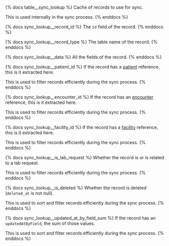 {% docs table__sync_lookup %}
Cache of records to use for sync.

This is used internally in the sync process.
{% enddocs %}

{% docs sync_lookup__record_id %}
The `id` field of the record.
{% enddocs %}

{% docs sync_lookup__record_type %}
The table name of the record.
{% enddocs %}

{% docs sync_lookup__data %}
All the fields of the record.
{% enddocs %}

{% docs sync_lookup__patient_id %}
If the record has a [patient](#!/source/source.tamanu.tamanu.patients) reference, this is it extracted here.

This is used to filter records efficiently during the sync process.
{% enddocs %}

{% docs sync_lookup__encounter_id %}
If the record has an [encounter](#!/source/source.tamanu.tamanu.encounters) reference, this is it extracted here.

This is used to filter records efficiently during the sync process.
{% enddocs %}

{% docs sync_lookup__facility_id %}
If the record has a [facility](#!/source/source.tamanu.tamanu.facilitys) reference, this is it extracted here.

This is used to filter records efficiently during the sync process.
{% enddocs %}

{% docs sync_lookup__is_lab_request %}
Whether the record is or is related to a lab request.

This is used to filter records efficiently during the sync process.
{% enddocs %}

{% docs sync_lookup__is_deleted %}
Whether the record is deleted (`deleted_at` is not null).

This is used to sort and filter records efficiently during the sync process.
{% enddocs %}

{% docs sync_lookup__updated_at_by_field_sum %}
If the record has an `updatedAtByField`, the sum of those values.

This is used to sort and filter records efficiently during the sync process.
{% enddocs %}
